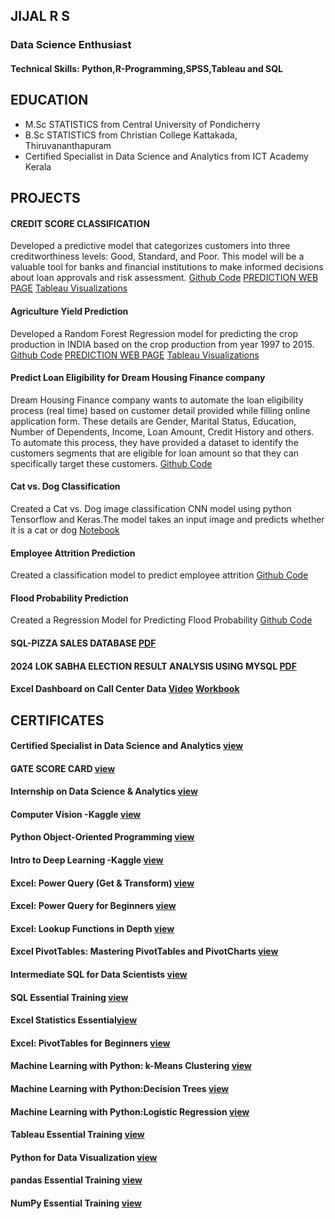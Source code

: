 ## JIJAL R S
### Data Science Enthusiast

#### Technical Skills: Python,R-Programming,SPSS,Tableau and SQL

## EDUCATION

* M.Sc STATISTICS from Central University of Pondicherry
* B.Sc STATISTICS from Christian College Kattakada, Thiruvananthapuram
* Certified Specialist in Data Science and Analytics from ICT Academy Kerala

## PROJECTS
#### CREDIT SCORE CLASSIFICATION
Developed a predictive model that categorizes customers into three creditworthiness levels: Good, Standard, and Poor. This model will be a valuable tool for
banks and financial institutions to make informed decisions about loan approvals and risk assessment.
[Github Code](https://github.com/JIJALRS/NOTE-BOOK/blob/0399dcf6a43d510fe816c467f5bb5958c79d084a/CREDIT%20SCORE%20CLASSIFICATION.ipynb)
[PREDICTION WEB PAGE](https://credit-prediction-2.onrender.com/)
[Tableau Visualizations](https://public.tableau.com/views/CREDITSCORE_17238204233130/Dashboard1?:language=en-US&:sid=&:redirect=auth&:display_count=n&:origin=viz_share_link)


#### Agriculture Yield Prediction
Developed a Random Forest Regression model for predicting the crop production in INDIA based on the crop production from year 1997 to 2015.
[Github Code](https://github.com/JIJALRS/REPOSITORY1/blob/a1a5f4ed284d3f94963afb6ed1bc5f1a9da2f871/Agriculture_Prediction.ipynb)
[PREDICTION WEB PAGE](https://agriculture-project.onrender.com)
[Tableau Visualizations](https://public.tableau.com/views/AgricultureDatasetVisualizations/IndiaMap?:language=en-US&:sid=&:display_count=n&:origin=viz_share_link)


#### Predict Loan Eligibility for Dream Housing Finance company
Dream Housing Finance company wants to automate the loan eligibility process (real time) based on customer detail provided while filling online application form. These details are Gender, Marital Status, Education, Number of Dependents, Income, Loan Amount, Credit History and others. To automate this process, they have provided a dataset to identify the customers segments that are eligible for loan amount so that they can specifically target these customers. [Github Code](https://github.com/JIJALRS/PROJECTS/blob/5d72e215b36c715ec1b80c61682480b4b04346f5/Predict%20Loan%20Eligibility.ipynb)

#### Cat vs. Dog Classification
Created a Cat vs. Dog image classification CNN model using python Tensorflow and Keras.The model takes an input image and predicts whether it is a cat or dog [Notebook](https://www.kaggle.com/code/jijalrs/dog-vs-cat)

#### Employee Attrition Prediction
Created a classification model to predict employee attrition [Github Code](https://github.com/JIJALRS/REPOSITORY1/blob/698615a8bc9971c7260681928c6eadb6c4249af6/Employee%20Attrition%20Prediction.ipynb) 

#### Flood Probability Prediction
Created a Regression Model for Predicting Flood Probability [Github Code](https://github.com/JIJALRS/PROJECTS/blob/178475f7a391f4a3f13152423b0bb6f06bc4364c/Regression_analysis.ipynb)

#### SQL-PIZZA SALES DATABASE [PDF](https://drive.google.com/file/d/1fE4G7AmJoPCs_ITdhnrR3M6g5KPiv_TG/view?usp=sharing)

#### 2024 LOK SABHA ELECTION RESULT ANALYSIS USING MYSQL [PDF](https://github.com/JIJALRS/PROJECTS/blob/3a04374b0dcd8b464d36483adfa449415356f1cf/SQL%20Project.pdf)

#### Excel Dashboard on Call Center Data [Video](https://drive.google.com/file/d/1xMlFzs7sQQs4kVDCbGmXJUi3Pf7iIkBP/view?usp=sharing)  [Workbook](https://github.com/JIJALRS/PROJECTS/blob/0322f3c66873f9eac021aac6c6390368af1e7035/Call%20Center%20Dashboard.xlsx)

## CERTIFICATES
#### Certified Specialist in Data Science and Analytics [view](https://drive.google.com/file/d/1GGLA-AyEDXSXSjW71D-mz_hdUe0ycmEu/view)
#### GATE SCORE CARD [view](https://drive.google.com/file/d/1uxT3Qv82_5g_a3coh73N65d-FwgspZJl/view?usp=sharing)
#### Internship on Data Science & Analytics [view](https://drive.google.com/file/d/1A-xY53856fnsfnA1QKAJFi9eSQ6_YPeI/view?usp=sharing)
#### Computer Vision -Kaggle [view](https://drive.google.com/file/d/1Z0hznSGj35OdKQnea-gqEOjLvydWCS1W/view?usp=sharing)
#### Python Object-Oriented Programming [view](https://drive.google.com/file/d/1D9m5b9Vu_56TouHeavyzi8kagJkSEb2l/view?usp=sharing)
#### Intro to Deep Learning -Kaggle [view](https://drive.google.com/file/d/1e2ZaqTEC53uQVUtx0tY4lzVi_HmrGMcl/view?usp=sharing)
#### Excel: Power Query (Get & Transform) [view](https://drive.google.com/file/d/1O95LBzlalyLrtpZRZcM6y0ltcq5AVYSq/view?usp=sharing)
#### Excel: Power Query for Beginners [view](https://drive.google.com/file/d/1vWnA5cQ5nXXn9T5rEgJHggK5QqVdPvro/view?usp=sharing)
#### Excel: Lookup Functions in Depth [view](https://drive.google.com/file/d/1KScLqIfOczWbwHC-I_CJvn8lRm69XlSQ/view?usp=sharing)
#### Excel PivotTables: Mastering PivotTables and PivotCharts [view](https://drive.google.com/file/d/18phHpHLjCJ1KftIIS8TOwL80Wp09s1pJ/view?usp=sharing)
#### Intermediate SQL for Data Scientists [view](https://drive.google.com/file/d/1UWqWwc8e8Dsfqu_1mfZWP5R0fcztXRrh/view?usp=sharing)
#### SQL Essential Training [view](https://drive.google.com/file/d/1ZXBSMiu4wUdDlawmLrzqHUlQsHVJeUUV/view?usp=sharing)
#### Excel Statistics Essential[view](https://drive.google.com/file/d/1tqRSjukiuX_XmONmsydhwSyi3XJBMawU/view?usp=sharing)
#### Excel: PivotTables for Beginners [view](https://drive.google.com/file/d/1lHuTzfAN3mBxNAGN-NCHbho-bYKRMzRK/view?usp=sharing)
#### Machine Learning with Python: k-Means Clustering [view](https://drive.google.com/file/d/1ULDhr9ZEd-v_iJjWuy7zp0LOH31BOD60/view?usp=sharing)
#### Machine Learning with Python:Decision Trees [view](https://drive.google.com/file/d/1oXyRFVVJ7CuXfvBmahC9k3g2iFtRyeMu/view?usp=sharing)
#### Machine Learning with Python:Logistic Regression [view](https://drive.google.com/file/d/1Z9LYb_75pqnyq8fUw04nrDxtM8Y9I6IF/view?usp=sharing)
#### Tableau Essential Training [view](https://drive.google.com/file/d/1041yaFgKzbI19ieI-5WFyeZ9z8HEI_XH/view?usp=sharing)
#### Python for Data Visualization [view](https://drive.google.com/file/d/1FN_JkBEk9H_-nJVIVQJ86tOo9tKuuIlB/view?usp=sharing)
#### pandas Essential Training [view](https://drive.google.com/file/d/1iaBI2hjIv9N8X3AyXJa5lMZ8cRVDX5B8/view?usp=sharing)
#### NumPy Essential Training [view](https://drive.google.com/file/d/1uAWPG14nwEZ_lWC6ZrVSpYcAKwytaKDh/view?usp=sharing)
